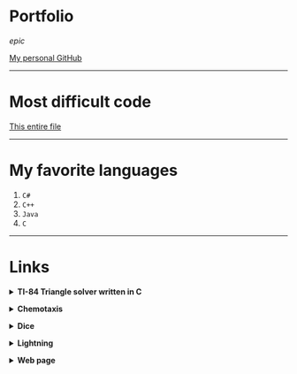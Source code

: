# Portfolio
*epic*

[My personal GitHub](https://github.com/Decimation)

---

# Most difficult code
[This entire file](https://github.com/Decimation/TITrig/blob/master/src/Right/RightTriangle.c)

---

# My favorite languages

1. `C#`
2. `C++`
3. `Java`
4. `C`

---

# Links

<p></p>


<details><summary><strong>TI-84 Triangle solver written in C</strong></summary>
<p>

[TITrig](https://github.com/Decimation/TITrig)

<p></p>

![45-45-90](https://raw.githubusercontent.com/Decimation/TITrig/master/45_45_90.png)

<p></p>

![AAS](https://raw.githubusercontent.com/Decimation/TITrig/master/aas.png)

</p>
</details>

<p></p>
<details><summary><strong>Chemotaxis</strong></summary>
<p>

[Chemotaxis](https://github.com/StantonR16/Chemotaxis)

[Chemotaxis URL](https://stantonr16.github.io/Chemotaxis/)

</p>
</details>

<p></p>


<details><summary><strong>Dice</strong></summary>
<p>

[Dice](https://github.com/StantonR16/Dice)

[Dice URL](https://stantonr16.github.io/Dice/)

</p>
</details>


<p></p>

<details><summary><strong>Lightning</strong></summary>
<p>

[Lightning](https://github.com/StantonR16/lightning2)

[Lightning URL](https://stantonr16.github.io/lightning2/)

[Lightning JS]()

</p>
</details>


<p></p>


<details><summary><strong>Web page</strong></summary>
<p>

[Web page](https://github.com/StantonR16/TestPage)

[Web page URL](https://stantonr16.github.io/TestPage/)

</p>
</details>


